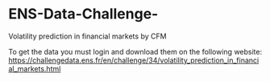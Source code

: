 # ENS-Data-Challenge-

Volatility prediction in financial markets by CFM

To get the data you must login and download them on the following website: 
https://challengedata.ens.fr/en/challenge/34/volatility_prediction_in_financial_markets.html
